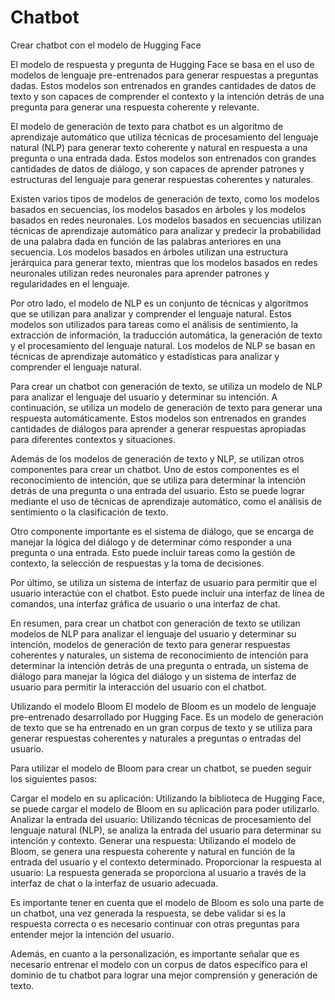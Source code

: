 # Chatbot

Crear chatbot con el modelo de Hugging Face

El modelo de respuesta y pregunta de Hugging Face se basa en el uso de modelos de lenguaje pre-entrenados para generar respuestas a preguntas dadas. Estos modelos son entrenados en grandes cantidades de datos de texto y son capaces de comprender el contexto y la intención detrás de una pregunta para generar una respuesta coherente y relevante.

El modelo de generación de texto para chatbot es un algoritmo de aprendizaje automático que utiliza técnicas de procesamiento del lenguaje natural (NLP) para generar texto coherente y natural en respuesta a una pregunta o una entrada dada. Estos modelos son entrenados con grandes cantidades de datos de diálogo, y son capaces de aprender patrones y estructuras del lenguaje para generar respuestas coherentes y naturales.

Existen varios tipos de modelos de generación de texto, como los modelos basados en secuencias, los modelos basados en árboles y los modelos basados en redes neuronales. Los modelos basados en secuencias utilizan técnicas de aprendizaje automático para analizar y predecir la probabilidad de una palabra dada en función de las palabras anteriores en una secuencia. Los modelos basados en árboles utilizan una estructura jerárquica para generar texto, mientras que los modelos basados en redes neuronales utilizan redes neuronales para aprender patrones y regularidades en el lenguaje.

Por otro lado, el modelo de NLP es un conjunto de técnicas y algoritmos que se utilizan para analizar y comprender el lenguaje natural. Estos modelos son utilizados para tareas como el análisis de sentimiento, la extracción de información, la traducción automática, la generación de texto y el procesamiento del lenguaje natural. Los modelos de NLP se basan en técnicas de aprendizaje automático y estadísticas para analizar y comprender el lenguaje natural.

Para crear un chatbot con generación de texto, se utiliza un modelo de NLP para analizar el lenguaje del usuario y determinar su intención. A continuación, se utiliza un modelo de generación de texto para generar una respuesta automáticamente. Estos modelos son entrenados en grandes cantidades de diálogos para aprender a generar respuestas apropiadas para diferentes contextos y situaciones.

Además de los modelos de generación de texto y NLP, se utilizan otros componentes para crear un chatbot. Uno de estos componentes es el reconocimiento de intención, que se utiliza para determinar la intención detrás de una pregunta o una entrada del usuario. Esto se puede lograr mediante el uso de técnicas de aprendizaje automático, como el análisis de sentimiento o la clasificación de texto.

Otro componente importante es el sistema de diálogo, que se encarga de manejar la lógica del diálogo y de determinar cómo responder a una pregunta o una entrada. Esto puede incluir tareas como la gestión de contexto, la selección de respuestas y la toma de decisiones.

Por último, se utiliza un sistema de interfaz de usuario para permitir que el usuario interactúe con el chatbot. Esto puede incluir una interfaz de línea de comandos, una interfaz gráfica de usuario o una interfaz de chat.

En resumen, para crear un chatbot con generación de texto se utilizan modelos de NLP para analizar el lenguaje del usuario y determinar su intención, modelos de generación de texto para generar respuestas coherentes y naturales, un sistema de reconocimiento de intención para determinar la intención detrás de una pregunta o entrada, un sistema de diálogo para manejar la lógica del diálogo y un sistema de interfaz de usuario para permitir la interacción del usuario con el chatbot.



Utilizando el modelo Bloom
El modelo de Bloom es un modelo de lenguaje pre-entrenado desarrollado por Hugging Face. Es un modelo de generación de texto que se ha entrenado en un gran corpus de texto y se utiliza para generar respuestas coherentes y naturales a preguntas o entradas del usuario.

Para utilizar el modelo de Bloom para crear un chatbot, se pueden seguir los siguientes pasos:

Cargar el modelo en su aplicación: Utilizando la biblioteca de Hugging Face, se puede cargar el modelo de Bloom en su aplicación para poder utilizarlo.
Analizar la entrada del usuario: Utilizando técnicas de procesamiento del lenguaje natural (NLP), se analiza la entrada del usuario para determinar su intención y contexto.
Generar una respuesta: Utilizando el modelo de Bloom, se genera una respuesta coherente y natural en función de la entrada del usuario y el contexto determinado.
Proporcionar la respuesta al usuario: La respuesta generada se proporciona al usuario a través de la interfaz de chat o la interfaz de usuario adecuada.

Es importante tener en cuenta que el modelo de Bloom es solo una parte de un chatbot, una vez generada la respuesta, se debe validar si es la respuesta correcta o es necesario continuar con otras preguntas para entender mejor la intención del usuario.

Además, en cuanto a la personalización, es importante señalar que es necesario entrenar el modelo con un corpus de datos específico para el dominio de tu chatbot para lograr una mejor comprensión y generación de texto.
